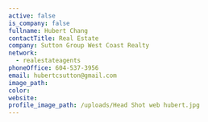 ```yaml
---
active: false
is_company: false
fullname: Hubert Chang
contactTitle: Real Estate
company: Sutton Group West Coast Realty
network:
  - realestateagents
phoneOffice: 604-537-3956
email: hubertcsutton@gmail.com
image_path:
color:
website:
profile_image_path: /uploads/Head Shot web hubert.jpg
---
```

